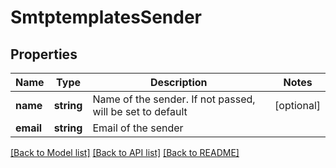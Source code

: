 # SmtptemplatesSender

## Properties
Name | Type | Description | Notes
------------ | ------------- | ------------- | -------------
**name** | **string** | Name of the sender. If not passed, will be set to default | [optional] 
**email** | **string** | Email of the sender | 

[[Back to Model list]](../README.md#documentation-for-models) [[Back to API list]](../README.md#documentation-for-api-endpoints) [[Back to README]](../README.md)


